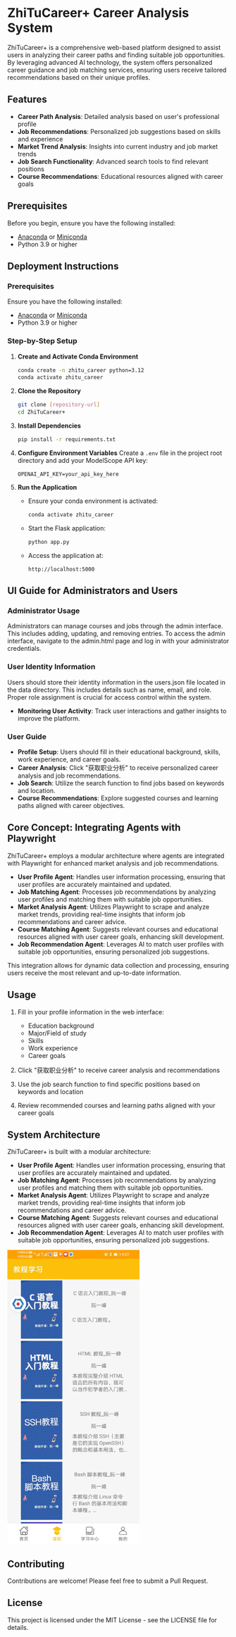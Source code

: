 # ZhiTuCareer+ Career Analysis System

ZhiTuCareer+ is a comprehensive web-based platform designed to assist users in analyzing their career paths and finding suitable job opportunities. By leveraging advanced AI technology, the system offers personalized career guidance and job matching services, ensuring users receive tailored recommendations based on their unique profiles.

## Features

- **Career Path Analysis**: Detailed analysis based on user's professional profile
- **Job Recommendations**: Personalized job suggestions based on skills and experience
- **Market Trend Analysis**: Insights into current industry and job market trends
- **Job Search Functionality**: Advanced search tools to find relevant positions
- **Course Recommendations**: Educational resources aligned with career goals

## Prerequisites

Before you begin, ensure you have the following installed:

- [Anaconda](https://www.anaconda.com/download) or [Miniconda](https://docs.conda.io/en/latest/miniconda.html)
- Python 3.9 or higher

## Deployment Instructions

### Prerequisites

Ensure you have the following installed:
- [Anaconda](https://www.anaconda.com/download) or [Miniconda](https://docs.conda.io/en/latest/miniconda.html)
- Python 3.9 or higher

### Step-by-Step Setup

1. **Create and Activate Conda Environment**
   ```bash
   conda create -n zhitu_career python=3.12
   conda activate zhitu_career
   ```

2. **Clone the Repository**
   ```bash
   git clone [repository-url]
   cd ZhiTuCareer+
   ```

3. **Install Dependencies**
   ```bash
   pip install -r requirements.txt
   ```

4. **Configure Environment Variables**
   Create a `.env` file in the project root directory and add your ModelScope API key:
   ```env
   OPENAI_API_KEY=your_api_key_here
   ```

5. **Run the Application**
   - Ensure your conda environment is activated:
     ```bash
     conda activate zhitu_career
     ```
   - Start the Flask application:
     ```bash
     python app.py
     ```
   - Access the application at:
     ```
     http://localhost:5000
     ```

## UI Guide for Administrators and Users

### Administrator Usage

Administrators can manage courses and jobs through the admin interface. This includes adding, updating, and removing entries. To access the admin interface, navigate to the admin.html page and log in with your administrator credentials.

### User Identity Information

Users should store their identity information in the users.json file located in the data directory. This includes details such as name, email, and role. Proper role assignment is crucial for access control within the system.
- **Monitoring User Activity**: Track user interactions and gather insights to improve the platform.

### User Guide
- **Profile Setup**: Users should fill in their educational background, skills, work experience, and career goals.
- **Career Analysis**: Click "获取职业分析" to receive personalized career analysis and job recommendations.
- **Job Search**: Utilize the search function to find jobs based on keywords and location.
- **Course Recommendations**: Explore suggested courses and learning paths aligned with career objectives.

## Core Concept: Integrating Agents with Playwright

ZhiTuCareer+ employs a modular architecture where agents are integrated with Playwright for enhanced market analysis and job recommendations.

- **User Profile Agent**: Handles user information processing, ensuring that user profiles are accurately maintained and updated.
- **Job Matching Agent**: Processes job recommendations by analyzing user profiles and matching them with suitable job opportunities.
- **Market Analysis Agent**: Utilizes Playwright to scrape and analyze market trends, providing real-time insights that inform job recommendations and career advice.
- **Course Matching Agent**: Suggests relevant courses and educational resources aligned with user career goals, enhancing skill development.
- **Job Recommendation Agent**: Leverages AI to match user profiles with suitable job opportunities, ensuring personalized job suggestions.

This integration allows for dynamic data collection and processing, ensuring users receive the most relevant and up-to-date information.
## Usage

1. Fill in your profile information in the web interface:
   - Education background
   - Major/Field of study
   - Skills
   - Work experience
   - Career goals

2. Click "获取职业分析" to receive career analysis and recommendations

3. Use the job search function to find specific positions based on keywords and location

4. Review recommended courses and learning paths aligned with your career goals

## System Architecture

ZhiTuCareer+ is built with a modular architecture:

- **User Profile Agent**: Handles user information processing, ensuring that user profiles are accurately maintained and updated.
- **Job Matching Agent**: Processes job recommendations by analyzing user profiles and matching them with suitable job opportunities.
- **Market Analysis Agent**: Utilizes Playwright to scrape and analyze market trends, providing real-time insights that inform job recommendations and career advice.
- **Course Matching Agent**: Suggests relevant courses and educational resources aligned with user career goals, enhancing skill development.
- **Job Recommendation Agent**: Leverages AI to match user profiles with suitable job opportunities, ensuring personalized job suggestions.

<img src="https://github.com/Chen-Yi-Ran/OnlineStudy/blob/master/file/course.jpg" width="300px">

## Contributing

Contributions are welcome! Please feel free to submit a Pull Request.

## License

This project is licensed under the MIT License - see the LICENSE file for details.
